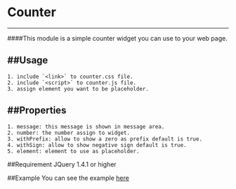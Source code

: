# Counter
---------
####This module is a simple counter widget you can use to your web page.

##Usage
-------
    1. include `<link>` to counter.css file.
    2. include `<script>` to counter.js file.
    3. assign element you want to be placeholder.
##Properties
----------
    1. message: this message is shown in message area.
    2. number: the number assign to widget.
    3. withPrefix: allow to show a zero as prefix default is true.
    4. withSign: allow to show negative sign default is true.
    5. element: element to use as placeholder.
##Requirement
    JQuery 1.4.1 or higher
    
##Example
    You can see the example [here](https://moslemezzati.github.io/counter/)